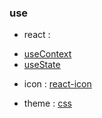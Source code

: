 ### use

- react :

* [useContext](https://reactjs.org/docs/hooks-reference.html#usecontext)
* [useState](https://reactjs.org/docs/hooks-reference.html#usestate)

- icon : [react-icon](https://react-icons.github.io/react-icons)

- theme : [css]('./styles/theme.css')
